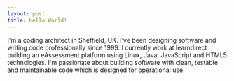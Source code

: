 ```yaml
---
layout: post
title: Hello World!
---
```


I'm a coding architect in Sheffield, UK.  I've been designing software and writing code professionally since 1999.  I currently work at learndirect building an eAssessment platform using Linux, Java, JavaScript and HTML5 technologies.  I'm passionate about building software with clean, testable and maintainable code which is designed for operational use.
